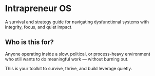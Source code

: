 # Intrapreneur OS

A survival and strategy guide for navigating dysfunctional systems with integrity, focus, and quiet impact.

## Who is this for?

Anyone operating inside a slow, political, or process-heavy environment who still wants to do meaningful work — without burning out.

This is your toolkit to survive, thrive, and build leverage quietly.
